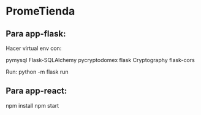 # PromeTienda

## Para app-flask:

Hacer virtual env con:

pymysql
Flask-SQLAlchemy
pycryptodomex
flask
Cryptography
flask-cors

Run:
python -m flask run

## Para app-react:

npm install
npm start